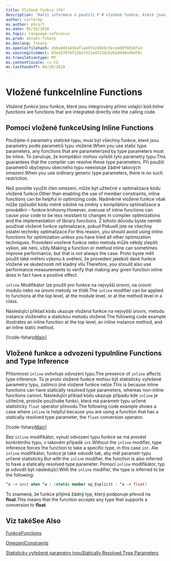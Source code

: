 ```yaml
---
title: Vložené funkce (F#)
description: 'Další informace o použití F # vložené funkce, které jsou integrovány přímo volající kód.'
author: cartermp
ms.author: phcart
ms.date: 05/16/2016
ms.topic: language-reference
ms.prod: dotnet-fsharp
ms.devlang: fsharp
ms.openlocfilehash: cb0addd1456af1ab97e249b9c5ece4d9f0818fa3
ms.sourcegitcommit: 03ee570f6f528a7d23a4221dcb26a9498edbdf8c
ms.translationtype: MT
ms.contentlocale: cs-CZ
ms.lasthandoff: 04/28/2018
---
```

# <a name="inline-functions"></a><span data-ttu-id="51eb5-103">Vložené funkce</span><span class="sxs-lookup"><span data-stu-id="51eb5-103">Inline Functions</span></span>

<span data-ttu-id="51eb5-104">*Vložené funkce* jsou funkce, které jsou integrovány přímo volající kód.</span><span class="sxs-lookup"><span data-stu-id="51eb5-104">*Inline functions* are functions that are integrated directly into the calling code.</span></span>


## <a name="using-inline-functions"></a><span data-ttu-id="51eb5-105">Pomocí vložené funkce</span><span class="sxs-lookup"><span data-stu-id="51eb5-105">Using Inline Functions</span></span>
<span data-ttu-id="51eb5-106">Použijete-li parametry statické typu, musí být všechny funkce, které jsou parametry podle parametrů typu vložené.</span><span class="sxs-lookup"><span data-stu-id="51eb5-106">When you use static type parameters, any functions that are parameterized by type parameters must be inline.</span></span> <span data-ttu-id="51eb5-107">To zaručuje, že kompilátor mohou vyřešit tyto parametry typu.</span><span class="sxs-lookup"><span data-stu-id="51eb5-107">This guarantees that the compiler can resolve these type parameters.</span></span> <span data-ttu-id="51eb5-108">Při použití parametrů obyčejnou obecného typu neexistuje žádné takových omezení.</span><span class="sxs-lookup"><span data-stu-id="51eb5-108">When you use ordinary generic type parameters, there is no such restriction.</span></span>

<span data-ttu-id="51eb5-109">Než povolíte využití člen omezení, může být užitečné v optimalizace kódu vložené funkce.</span><span class="sxs-lookup"><span data-stu-id="51eb5-109">Other than enabling the use of member constraints, inline functions can be helpful in optimizing code.</span></span> <span data-ttu-id="51eb5-110">Nadměrné vložené funkce však může způsobit kódu méně odolné na změny v kompilátoru optimalizace a provádění – funkce knihovny.</span><span class="sxs-lookup"><span data-stu-id="51eb5-110">However, overuse of inline functions can cause your code to be less resistant to changes in compiler optimizations and the implementation of library functions.</span></span> <span data-ttu-id="51eb5-111">Z tohoto důvodu byste neměli používat vložené funkce optimalizace, pokud Pokusili jste se všechny ostatní techniky optimalizace.</span><span class="sxs-lookup"><span data-stu-id="51eb5-111">For this reason, you should avoid using inline functions for optimization unless you have tried all other optimization techniques.</span></span> <span data-ttu-id="51eb5-112">Provedení vnořené funkce nebo metoda může někdy zlepšit výkon, ale není, vždy.</span><span class="sxs-lookup"><span data-stu-id="51eb5-112">Making a function or method inline can sometimes improve performance, but that is not always the case.</span></span> <span data-ttu-id="51eb5-113">Proto byste měli použít také měření výkonu k ověření, že provedení jakékoli dané funkce vložené ve skutečnosti mít kladný vliv.</span><span class="sxs-lookup"><span data-stu-id="51eb5-113">Therefore, you should also use performance measurements to verify that making any given function inline does in fact have a positive effect.</span></span>

<span data-ttu-id="51eb5-114">`inline` Modifikátor lze použít pro funkce na nejvyšší úrovni, na úrovni modulu nebo na úrovni metody ve třídě.</span><span class="sxs-lookup"><span data-stu-id="51eb5-114">The `inline` modifier can be applied to functions at the top level, at the module level, or at the method level in a class.</span></span>

<span data-ttu-id="51eb5-115">Následující příklad kódu ukazuje vložená funkce na nejvyšší úrovni, metodu instance vloženého a statickou metodu vložené.</span><span class="sxs-lookup"><span data-stu-id="51eb5-115">The following code example illustrates an inline function at the top level, an inline instance method, and an inline static method.</span></span>

[!code-fsharp[Main](../../../../samples/snippets/fsharp/lang-ref-3/snippet201.fs)]
    
## <a name="inline-functions-and-type-inference"></a><span data-ttu-id="51eb5-116">Vložené funkce a odvození typu</span><span class="sxs-lookup"><span data-stu-id="51eb5-116">Inline Functions and Type Inference</span></span>
<span data-ttu-id="51eb5-117">Přítomnost `inline` ovlivňuje odvození typu.</span><span class="sxs-lookup"><span data-stu-id="51eb5-117">The presence of `inline` affects type inference.</span></span> <span data-ttu-id="51eb5-118">To je proto vložené funkce mohou být statisticky vyřešené parametry typu, zatímco jiné vložené funkce nelze.</span><span class="sxs-lookup"><span data-stu-id="51eb5-118">This is because inline functions can have statically resolved type parameters, whereas non-inline functions cannot.</span></span> <span data-ttu-id="51eb5-119">Následující příklad kódu ukazuje případu kde `inline` je užitečné, protože používáte funkci, která má parametr typu určené statisticky `float` operátor převodu.</span><span class="sxs-lookup"><span data-stu-id="51eb5-119">The following code example shows a case where `inline` is helpful because you are using a function that has a statically resolved type parameter, the `float` conversion operator.</span></span>

[!code-fsharp[Main](../../../../samples/snippets/fsharp/lang-ref-3/snippet202.fs)]

<span data-ttu-id="51eb5-120">Bez `inline` modifikátor, vynutí odvození typu funkce se má provést konkrétního typu, v takovém případě `int`.</span><span class="sxs-lookup"><span data-stu-id="51eb5-120">Without the `inline` modifier, type inference forces the function to take a specific type, in this case `int`.</span></span> <span data-ttu-id="51eb5-121">Ale `inline` modifikátor, funkce je také odvodit tak, aby měl parametr typu určené statisticky.</span><span class="sxs-lookup"><span data-stu-id="51eb5-121">But with the `inline` modifier, the function is also inferred to have a statically resolved type parameter.</span></span> <span data-ttu-id="51eb5-122">Pomocí `inline` modifikátor, typ je odvodit být následující:</span><span class="sxs-lookup"><span data-stu-id="51eb5-122">With the `inline` modifier, the type is inferred to be the following:</span></span>

```fsharp
^a -> unit when ^a : (static member op_Explicit : ^a -> float)
```

<span data-ttu-id="51eb5-123">To znamená, že funkce přijímá žádný typ, který podporuje převod na **float**.</span><span class="sxs-lookup"><span data-stu-id="51eb5-123">This means that the function accepts any type that supports a conversion to **float**.</span></span>


## <a name="see-also"></a><span data-ttu-id="51eb5-124">Viz také</span><span class="sxs-lookup"><span data-stu-id="51eb5-124">See Also</span></span>
[<span data-ttu-id="51eb5-125">Funkce</span><span class="sxs-lookup"><span data-stu-id="51eb5-125">Functions</span></span>](index.md)

[<span data-ttu-id="51eb5-126">Omezení</span><span class="sxs-lookup"><span data-stu-id="51eb5-126">Constraints</span></span>](../generics/constraints.md)

[<span data-ttu-id="51eb5-127">Statisticky vyřešené parametry typu</span><span class="sxs-lookup"><span data-stu-id="51eb5-127">Statically Resolved Type Parameters</span></span>](../generics/statically-resolved-type-parameters.md)
